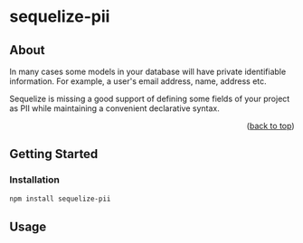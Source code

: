 

# sequelize-pii

<!-- ABOUT THE PROJECT -->
## About 


In many cases some models in your database will have private identifiable information.
For example, a user's email address, name, address etc.

Sequelize is missing a good support of defining some fields of your
project as PII while maintaining a convenient declarative syntax.

<p align="right">(<a href="#top">back to top</a>)</p>




<!-- GETTING STARTED -->
## Getting Started


### Installation

```bash
npm install sequelize-pii
```


<!-- USAGE EXAMPLES -->
## Usage



